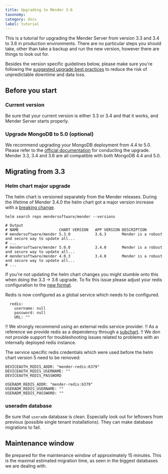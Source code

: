 ```yaml
---
title: Upgrading to Mender 3.6
taxonomy:
category: docs
label: tutorial
---
```


This is a tutorial for upgrading the Mender Server from version 3.3 and 3.4 to
3.6 in production environments. There are no particular steps you should take,
other than take a backup and run the new version, however there are things to
look out for.

Besides the version specific guidelines below, please make sure you're following
the [suggested upgrade best practices](../docs.md) to reduce the risk of
unpredictable downtime and data loss.

## Before you start

### Current version

Be sure that your current version is either 3.3 or 3.4 and that it works, and Mender Server starts properly.

### Upgrade MongoDB to 5.0 (optional)

We recommend upgrading your MongoDB deployment from 4.4 to 5.0. Please refer to
the [official
documentation](https://www.mongodb.com/docs/manual/release-notes/5.0-upgrade-replica-set/)
for conducting the upgrade. Mender 3.3, 3.4 and 3.6 are all compatible with both
MongoDB 4.4 and 5.0.

## Migrating from 3.3

### Helm chart major upgrade

The helm chart is versioned separately from the Mender releases.
During the lifetime of Mender 3.4.0 the helm chart got a major version increase with a [breaking change](https://github.com/mendersoftware/mender-helm/blob/master/mender/CHANGELOG.md#version-500).

```
helm search repo mendersoftware/mender --versions

# Output
# NAME                 	CHART VERSION	APP VERSION	DESCRIPTION                                       
# mendersoftware/mender	5.3.0        	3.6.3      	Mender is a robust and secure way to update all...
# ...
# mendersoftware/mender	5.0.0        	3.4.0      	Mender is a robust and secure way to update all...
# mendersoftware/mender	4.0.3        	3.4.0      	Mender is a robust and secure way to update all...
# ...
```

If you're not updating the helm chart changes you might stumble onto this when doing the 3.3 -> 3.6 upgrade. To fix this issue please adjust your redis configuration to the [new format](https://github.com/mendersoftware/mender-helm/blob/5.3.0/mender/values.yaml).

Redis is now configured as a global service which needs to be configured.

```
  redis:
    username: null
    password: null
    URL: ""
```

!! We strongly recommend using an external redis service provider. 
!! As a reference we provide redis as a dependency through a [subchart](https://github.com/mendersoftware/mender-helm/blob/5.3.0/mender/Chart.yaml#L19).
!! We don not provide support for troubleshooting issues related to problems with an internally deployed redis instance.


The service specific redis credentials which were used before the helm chart version 5 need to be removed:

```
DEVICEAUTH_REDIS_ADDR: "mender-redis:6379"
DEVICEAUTH_REDIS_USERNAME: ""
DEVICEAUTH_REDIS_PASSWORD

USERADM_REDIS_ADDR: "mender-redis:6379"
USERADM_REDIS_USERNAME: ""
USERADM_REDIS_PASSWORD: ""
```


### useradm database

Be sure that `useradm` database is clean. Especially look out for leftovers from previous
(possible single tenant installations). They can make database migrations to fail.

## Maintenance window

Be prepared for the maintenance window of approximately 15 minutes. This is the maximal
estimated migration time, as seen in the biggest databases we are dealing with.

